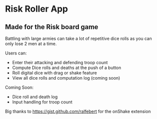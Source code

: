 #  Risk Roller App

## Made for the Risk board game

Battling with large armies can take a lot of repetitive dice rolls as you can only lose 2 men at a time.

Users can: 
- Enter their attacking and defending troop count
- Compute Dice rolls and deaths at the push of a button
- Roll digital dice with drag or shake feature
- View all dice rolls and computation log (coming soon) 

Coming Soon: 
- Dice roll and death log
- Input handling for troop count

Big thanks to https://gist.github.com/ralfebert for the onShake extension
